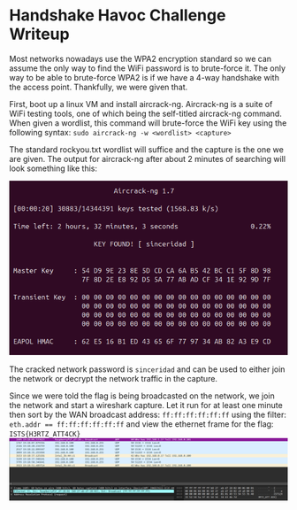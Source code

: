 # Handshake Havoc Challenge Writeup

Most networks nowadays use the WPA2 encryption standard so we can assume the only way to find the WiFi password is to brute-force it. The only way to be able to brute-force WPA2 is if we have a 4-way handshake with the access point. Thankfully, we were given that.

First, boot up a linux VM and install aircrack-ng.
Aircrack-ng is a suite of WiFi testing tools, one of which being the self-titled aircrack-ng command. When given a wordlist, this command will brute-force the WiFi key using the following syntax:
`sudo aircrack-ng -w <wordlist> <capture>`

The standard rockyou.txt wordlist will suffice and the capture is the one we are given. The output for aircrack-ng after about 2 minutes of searching will look something like this:

![alt text](aircrack.png)

The cracked network password is `sinceridad` and can be used to either join the network or decrypt the network traffic in the capture.

Since we were told the flag is being broadcasted on the network, we join the network and start a wireshark capture. Let it run for at least one minute then sort by the WAN broadcast address: `ff:ff:ff:ff:ff:ff` using the filter: 
`eth.addr == ff:ff:ff:ff:ff:ff` and view the ethernet frame for the flag: `ISTS{H3RTZ_ATT4CK}`
![alt text](flagscreen.png)
